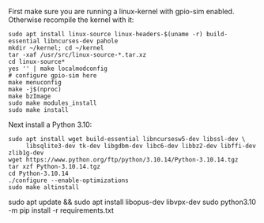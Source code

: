 First make sure you are running a linux-kernel with gpio-sim enabled.
Otherwise recompile the kernel with it:
```
sudo apt install linux-source linux-headers-$(uname -r) build-essential libncurses-dev pahole
mkdir ~/kernel; cd ~/kernel
tar -xaf /usr/src/linux-source-*.tar.xz
cd linux-source*
yes '' | make localmodconfig
# configure gpio-sim here
make menuconfig
make -j$(nproc)
make bzImage
sudo make modules_install
sudo make install
```

Next install a Python 3.10:
```
sudo apt install wget build-essential libncursesw5-dev libssl-dev \
     libsqlite3-dev tk-dev libgdbm-dev libc6-dev libbz2-dev libffi-dev zlib1g-dev
wget https://www.python.org/ftp/python/3.10.14/Python-3.10.14.tgz
tar xzf Python-3.10.14.tgz
cd Python-3.10.14
./configure --enable-optimizations
sudo make altinstall
```

sudo apt update && sudo apt install libopus-dev libvpx-dev
sudo python3.10 -m pip install -r requirements.txt
